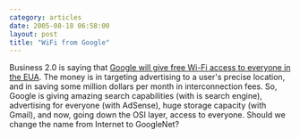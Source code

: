 ```yaml
---
category: articles
date: 2005-08-18 06:58:00
layout: post
title: "WiFi from Google"
---
```


Business 2.0 is saying that <a href="http://www.business2.com/b2/web/articles/0,17863,1093558-1,00.html">Google will give free Wi-Fi access to everyone in the EUA</a>. The money is in targeting advertising to a user's precise location, and in saving some million dollars per month in interconnection fees. So, Google is giving amazing search capabilities (with is search engine), advertising for everyone (with AdSense), huge storage capacity (with Gmail), and now, going down the OSI layer, access to everyone. Should we change the name from Internet to GoogleNet?
